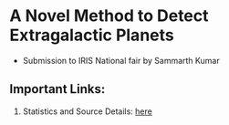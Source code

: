 # A Novel Method to Detect Extragalactic Planets
- Submission to IRIS National fair by Sammarth Kumar

## Important Links:
1. Statistics and Source Details: [here](https://github.com/sammarth-k/extragalactic-search/tree/main/source%20info)
